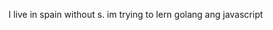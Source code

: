 I live in spain without s.
im trying to lern golang ang javascript

<!---
AldairSoraka/AldairSoraka is a ✨ special ✨ repository because its `README.md` (this file) appears on your GitHub profile.
You can click the Preview link to take a look at your changes.
--->
